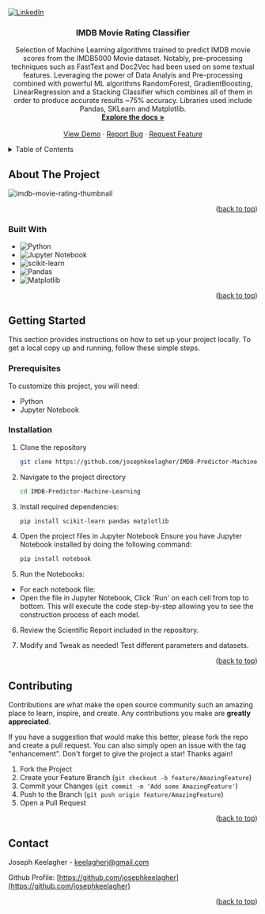 <a id="readme-top"></a>
[![LinkedIn][linkedin-shield]][linkedin-url]

<h3 align="center">IMDB Movie Rating Classifier</h3>

  <p align="center">
    Selection of Machine Learning algorithms trained to predict IMDB movie scores from the IMDB5000 Movie dataset. Notably, pre-processing techniques such as FastText and Doc2Vec had been used on some textual features. Leveraging the power of Data Analyis and Pre-processing combined with powerful ML algorithms RandomForest, GradientBoosting, LinearRegression and a Stacking Classifier which combines all of them in order to produce accurate results ~75% accuracy. Libraries used include Pandas, SKLearn and Matplotlib.
    <br />
    <a href="https://github.com/josephkeelagher/IMDB-Predictor-Machine-Learning"><strong>Explore the docs »</strong></a>
    <br />
    <br />
    <a href="https://github.com/josephkeelagher/IMDB-Predictor-Machine-Learning">View Demo</a>
    ·
    <a href="https://github.com/josephkeelagher/IMDB-Predictor-Machine-Learning/issues/new?labels=bug&template=bug-report---.md">Report Bug</a>
    ·
    <a href="https://github.com/josephkeelagher/IMDB-Predictor-Machine-Learning/issues/new?labels=enhancement&template=feature-request---.md">Request Feature</a>
  </p>
</div>

<!-- TABLE OF CONTENTS -->
<details>
  <summary>Table of Contents</summary>
  <ol>
    <li>
      <a href="#about-the-project">About The Project</a>
      <ul>
        <li><a href="#built-with">Built With</a></li>
      </ul>
    </li>
    <li>
      <a href="#getting-started">Getting Started</a>
      <ul>
        <li><a href="#prerequisites">Prerequisites</a></li>
        <li><a href="#installation">Installation</a></li>
      </ul>
    </li>
    <li><a href="#contact">Contact</a></li>
  </ol>
</details>

<!-- ABOUT THE PROJECT -->

## About The Project
![imdb-movie-rating-thumbnail](https://github.com/user-attachments/assets/08a0bdf1-039b-4368-a318-ea70a4d86187)

<p align="right">(<a href="#readme-top">back to top</a>)</p>

### Built With

- ![Python](https://img.shields.io/badge/python-3670A0?style=for-the-badge&logo=python&logoColor=ffdd54)
- ![Jupyter Notebook](https://img.shields.io/badge/jupyter-%23FA0F00.svg?style=for-the-badge&logo=jupyter&logoColor=white)
- ![scikit-learn](https://img.shields.io/badge/scikit--learn-%23F7931E.svg?style=for-the-badge&logo=scikit-learn&logoColor=white)
- ![Pandas](https://img.shields.io/badge/pandas-%23150458.svg?style=for-the-badge&logo=pandas&logoColor=white)
- ![Matplotlib](https://img.shields.io/badge/Matplotlib-%23ffffff.svg?style=for-the-badge&logo=Matplotlib&logoColor=black)

<p align="right">(<a href="#readme-top">back to top</a>)</p>

<!-- GETTING STARTED -->

## Getting Started

This section provides instructions on how to set up your project locally.
To get a local copy up and running, follow these simple steps.

### Prerequisites

To customize this project, you will need:

- Python
- Jupyter Notebook

### Installation

1. Clone the repository

   ```sh
   git clone https://github.com/josephkeelagher/IMDB-Predictor-Machine-Learning.git
   ```

2. Navigate to the project directory

   ```sh
   cd IMDB-Predictor-Machine-Learning
   ```

3. Install required dependencies:
   ```sh
   pip install scikit-learn pandas matplotlib
   ```

5. Open the project files in Jupyter Notebook
   Ensure you have Jupyter Notebook installed by doing the following command:

   ```sh
   pip install notebook
   ```

6. Run the Notebooks:
- For each notebook file:
- Open the file in Jupyter Notebook, Click 'Run' on each cell from top to bottom.
  This will execute the code step-by-step allowing you to see the construction process of each model.

6. Review the Scientific Report included in the repository.

7. Modify and Tweak as needed! Test different parameters and datasets.

<p align="right">(<a href="#readme-top">back to top</a>)</p>

<!-- CONTRIBUTING -->

## Contributing

Contributions are what make the open source community such an amazing place to learn, inspire, and create. Any contributions you make are **greatly appreciated**.

If you have a suggestion that would make this better, please fork the repo and create a pull request. You can also simply open an issue with the tag "enhancement".
Don't forget to give the project a star! Thanks again!

1. Fork the Project
2. Create your Feature Branch (`git checkout -b feature/AmazingFeature`)
3. Commit your Changes (`git commit -m 'Add some AmazingFeature'`)
4. Push to the Branch (`git push origin feature/AmazingFeature`)
5. Open a Pull Request

<p align="right">(<a href="#readme-top">back to top</a>)</p>

<!-- CONTACT -->

## Contact

Joseph Keelagher - keelagherj@gmail.com

Github Profile: [https://github.com/josephkeelagher](https://github.com/josephkeelagher)

<p align="right">(<a href="#readme-top">back to top</a>)</p>

<!-- MARKDOWN LINKS & IMAGES -->
<!-- https://www.markdownguide.org/basic-syntax/#reference-style-links -->

[contributors-shield]: https://img.shields.io/github/contributors/github_username/repo_name.svg?style=for-the-badge
[contributors-url]: https://github.com/josephkeelagher/Portfolio-Website/graphs/contributors
[forks-shield]: https://img.shields.io/github/forks/github_username/repo_name.svg?style=for-the-badge
[forks-url]: https://github.com/josephkeelagher/Portfolio-Website/network/members
[stars-shield]: https://img.shields.io/github/stars/github_username/repo_name.svg?style=for-the-badge
[stars-url]: https://github.com/josephkeelagher/Portfolio-Website/stargazers
[issues-shield]: https://img.shields.io/github/issues/github_username/repo_name.svg?style=for-the-badge
[issues-url]: https://github.com/josephkeelagher/Portfolio-Website/issues
[license-shield]: https://img.shields.io/github/license/github_username/repo_name.svg?style=for-the-badge
[license-url]: https://github.com/josephkeelagher/Portfolio-Website/blob/master/LICENSE.txt
[linkedin-shield]: https://img.shields.io/badge/-LinkedIn-black.svg?style=for-the-badge&logo=linkedin&colorB=555
[linkedin-url]: https://linkedin.com/in/josephkeelagher
